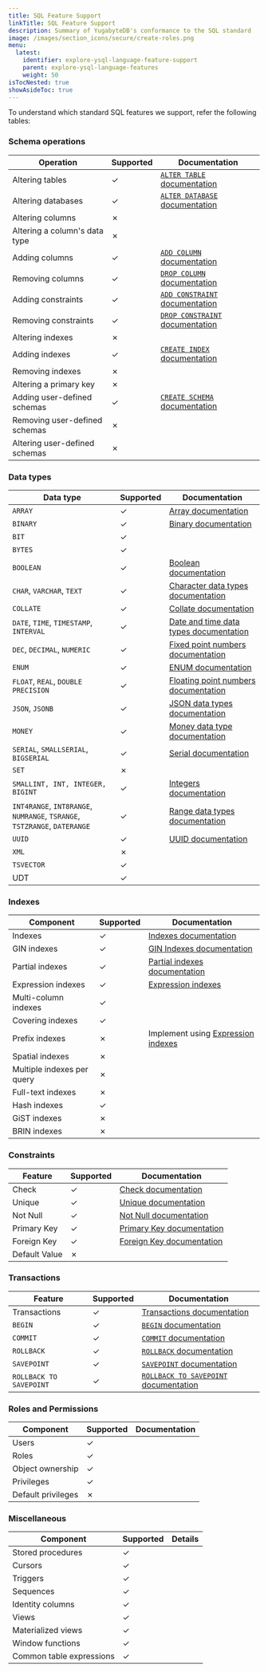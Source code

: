 ```yaml
---
title: SQL Feature Support
linkTitle: SQL Feature Support
description: Summary of YugabyteDB's conformance to the SQL standard
image: /images/section_icons/secure/create-roles.png
menu:
  latest:
    identifier: explore-ysql-language-feature-support
    parent: explore-ysql-language-features
    weight: 50
isTocNested: true
showAsideToc: true
---
```

To understand which standard SQL features we support, refer the following tables:

### Schema operations

 Operation | Supported | Documentation|
-----------|-----------|---------
Altering tables | ✓ | [`ALTER TABLE`  documentation](https://docs.yugabyte.com/latest/api/ysql/the-sql-language/statements/ddl_alter_table/)|
 Altering databases | ✓ | [`ALTER DATABASE` documentation](https://docs.yugabyte.com/latest/api/ysql/the-sql-language/statements/ddl_alter_db/)|
 Altering columns | ✗ | |
 Altering a column's data type | ✗ | |
 Adding columns | ✓ | [`ADD COLUMN` documentation](https://docs.yugabyte.com/latest/api/ysql/the-sql-language/statements/ddl_alter_table/#add-column-column-name-data-type-constraint-constraints)|
 Removing columns | ✓ | [`DROP COLUMN` documentation](https://docs.yugabyte.com/latest/api/ysql/the-sql-language/statements/ddl_alter_table/#drop-column-column-name-restrict-cascade)|
 Adding constraints | ✓ | [`ADD CONSTRAINT` documentation](https://docs.yugabyte.com/latest/api/ysql/the-sql-language/statements/ddl_alter_table/#add-alter-table-constraint-constraints)|
 Removing constraints | ✓ | [`DROP CONSTRAINT` documentation](https://docs.yugabyte.com/latest/api/ysql/the-sql-language/statements/ddl_alter_table/#drop-constraint-constraint-name-restrict-cascade)|
 Altering indexes | ✗ | |
 Adding indexes | ✓ | [`CREATE INDEX` documentation](https://docs.yugabyte.com/latest/api/ysql/the-sql-language/statements/ddl_create_index/)|
 Removing indexes | ✗ | |
 Altering a primary key | ✗ | |
 Adding user-defined schemas | ✓ |  [`CREATE SCHEMA` documentation](https://docs.yugabyte.com/latest/api/ysql/the-sql-language/statements/ddl_create_schema/)|
 Removing user-defined schemas | ✗ | |
 Altering user-defined schemas | ✗ ||
 
### Data types

 Data type | Supported | Documentation|
-----------|-----------|---------
 `ARRAY` | ✓ | [Array documentation](https://docs.yugabyte.com/latest/api/ysql/datatypes/type_array/)|
 `BINARY` | ✓ | [Binary documentation](https://docs.yugabyte.com/latest/api/ysql/datatypes/type_binary/)|
 `BIT` | ✓ |  |
 `BYTES` | ✓ | |
 `BOOLEAN` | ✓ | [Boolean documentation](https://docs.yugabyte.com/latest/api/ysql/datatypes/type_bool/)|
 `CHAR`, `VARCHAR`, `TEXT` | ✓ | [Character data types documentation](https://docs.yugabyte.com/latest/api/ysql/datatypes/type_character/)|
 `COLLATE` | ✓ | [Collate documentation](https://docs.yugabyte.com/latest/explore/ysql-language-features/advanced-features/collations/#root)|
 `DATE`, `TIME`, `TIMESTAMP`, `INTERVAL` | ✓ | [Date and time data types documentation](https://docs.yugabyte.com/latest/api/ysql/datatypes/type_datetime/)|
 `DEC`, `DECIMAL`, `NUMERIC` | ✓ | [ Fixed point numbers documentation](https://docs.yugabyte.com/latest/api/ysql/datatypes/type_numeric/#fixed-point-numbers)|
 `ENUM` | ✓ |[ENUM documentation](https://docs.yugabyte.com/latest/explore/ysql-language-features/data-types/#enumerations-enum-type)|
 `FLOAT`, `REAL`, `DOUBLE PRECISION` | ✓ | [Floating point numbers documentation](https://docs.yugabyte.com/latest/api/ysql/datatypes/type_numeric/)|
 `JSON`, `JSONB` | ✓ | [JSON data types documentation](https://docs.yugabyte.com/latest/api/ysql/datatypes/type_json/)|
 `MONEY` | ✓ | [Money data type documentation](https://docs.yugabyte.com/latest/api/ysql/datatypes/type_money/)|
 `SERIAL`, `SMALLSERIAL`, `BIGSERIAL`| ✓ | [Serial documentation](https://docs.yugabyte.com/latest/api/ysql/datatypes/type_serial/)|
 `SET`| ✗ | |
 `SMALLINT, INT, INTEGER, BIGINT` | ✓ | [Integers documentation](https://docs.yugabyte.com/latest/api/ysql/datatypes/type_numeric/)|
 `INT4RANGE`, `INT8RANGE`, `NUMRANGE`, `TSRANGE`, `TSTZRANGE`, `DATERANGE` | ✓ | [Range data types documentation](https://docs.yugabyte.com/latest/api/ysql/datatypes/type_range/)|
 `UUID` | ✓ | [UUID documentation](https://docs.yugabyte.com/latest/api/ysql/datatypes/type_uuid/)|
 `XML`| ✗ | |
 `TSVECTOR` | ✓ ||
 UDT | ✓ ||
 
### Indexes

 Component | Supported |  Documentation|
-----------|-----------|---------
 Indexes | ✓ | [Indexes documentation](https://docs.yugabyte.com/latest/explore/indexes-constraints/overview/)|
 GIN indexes | ✓ | [GIN Indexes documentation](https://docs.yugabyte.com/latest/explore/indexes-constraints/gin/)|
 Partial indexes | ✓ | [Partial indexes documentation](https://docs.yugabyte.com/latest/explore/indexes-constraints/partial-index-ysql/)|
 Expression indexes | ✓ | [Expression indexes](https://docs.yugabyte.com/latest/explore/indexes-constraints/expression-index-ysql/)|
 Multi-column indexes | ✓  ||
 Covering indexes | ✓  | |
 Prefix indexes | ✗ | Implement using [Expression indexes](https://docs.yugabyte.com/latest/explore/indexes-constraints/expression-index-ysql/)|
 Spatial indexes | ✗  ||
 Multiple indexes per query | ✗ ||
 Full-text indexes | ✗ | |
 Hash indexes | ✓ | |
 GiST indexes | ✗ | |
 BRIN indexes | ✗ | |
 
### Constraints

 Feature | Supported |  Documentation|
-----------|-----------|---------
 Check | ✓ | [Check documentation](https://docs.yugabyte.com/latest/explore/indexes-constraints/other-constraints/#check-constraint)|
 Unique | ✓ | [Unique documentation](https://docs.yugabyte.com/latest/explore/indexes-constraints/other-constraints/#unique-constraint)|
 Not Null | ✓ | [Not Null documentation](https://docs.yugabyte.com/latest/explore/indexes-constraints/other-constraints/#not-null-constraint)|
 Primary Key | ✓ | [Primary Key documentation](https://docs.yugabyte.com/latest/explore/indexes-constraints/primary-key-ysql/)|
 Foreign Key | ✓ | [Foreign Key documentation](https://docs.yugabyte.com/latest/explore/indexes-constraints/foreign-key-ysql/)|
 Default Value | ✗ | |

### Transactions

 Feature | Supported | Documentation|
-----------|-----------|---------
 Transactions | ✓ | [Transactions documentation](https://docs.yugabyte.com/latest/explore/transactions/)|
 `BEGIN` | ✓ | [`BEGIN` documentation](https://docs.yugabyte.com/latest/api/ysql/the-sql-language/statements/txn_begin/)|
 `COMMIT` | ✓ | [`COMMIT` documentation](https://docs.yugabyte.com/latest/api/ysql/the-sql-language/statements/txn_commit/)|
 `ROLLBACK` | ✓ | [`ROLLBACK` documentation](https://docs.yugabyte.com/latest/api/ysql/the-sql-language/statements/txn_rollback/)|
 `SAVEPOINT` | ✓ |  [`SAVEPOINT` documentation](https://docs.yugabyte.com/latest/api/ysql/the-sql-language/statements/savepoint_create/)|
 `ROLLBACK TO SAVEPOINT` | ✓ |  [`ROLLBACK TO SAVEPOINT` documentation](https://docs.yugabyte.com/latest/api/ysql/the-sql-language/statements/savepoint_create/)|

### Roles and Permissions

 Component | Supported | Documentation|
-----------|-----------|---------
 Users | ✓ | |
 Roles | ✓ | |
 Object ownership | ✓ | |
 Privileges | ✓ | |
 Default privileges | ✗ ||
 
### Miscellaneous

 Component | Supported | Details|
-----------|-----------|---------
 Stored procedures | ✓ | |
 Cursors | ✓ | |
 Triggers | ✓ | |
 Sequences |  ✓ | |
 Identity columns | ✓ ||
 Views | ✓ | |
 Materialized views | ✓ | |
 Window functions | ✓ | |
 Common table expressions | ✓||
 
